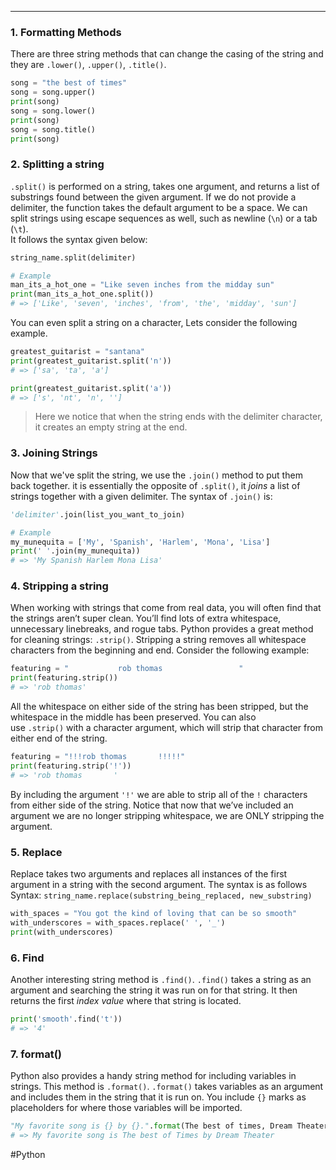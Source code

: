 ____

### 1. Formatting Methods
There are three string methods that can change the casing of the string and they are `.lower()`, `.upper()`, `.title()`. 
```Python 
song = "the best of times"
song = song.upper()
print(song)
song = song.lower()
print(song)
song = song.title()
print(song)
```

### 2. Splitting a string 
`.split()` is performed on a string, takes one argument, and returns a list of substrings found between the given argument. If we do not provide a delimiter, the function takes the default argument to be a space. 
We can split strings using escape sequences as well, such as newline (`\n`) or a tab (`\t`).  
It follows the syntax given below: 
```Python
string_name.split(delimiter)

# Example
man_its_a_hot_one = "Like seven inches from the midday sun"  
print(man_its_a_hot_one.split())  
# => ['Like', 'seven', 'inches', 'from', 'the', 'midday', 'sun']
```
You can even split a string on a character,  Lets consider the following example. 
```Python
greatest_guitarist = "santana"  
print(greatest_guitarist.split('n'))  
# => ['sa', 'ta', 'a']

print(greatest_guitarist.split('a'))  
# => ['s', 'nt', 'n', '']
```
> Here we notice that when the string ends with the delimiter character, it creates an empty string at the end. 

### 3. Joining Strings
Now that we've split the string, we use the `.join()` method to put them back together. it is essentially the opposite of `.split()`, it _joins_ a list of strings together with a given delimiter. The syntax of `.join()` is:
```Python
'delimiter'.join(list_you_want_to_join)

# Example 
my_munequita = ['My', 'Spanish', 'Harlem', 'Mona', 'Lisa']  
print(' '.join(my_munequita))  
# => 'My Spanish Harlem Mona Lisa'
```

### 4. Stripping a string
When working with strings that come from real data, you will often find that the strings aren’t super clean. You’ll find lots of extra whitespace, unnecessary linebreaks, and rogue tabs.
Python provides a great method for cleaning strings: `.strip()`. Stripping a string removes all whitespace characters from the beginning and end. Consider the following example:
```Python
featuring = "           rob thomas                 "  
print(featuring.strip())  
# => 'rob thomas'
```

All the whitespace on either side of the string has been stripped, but the whitespace in the middle has been preserved.
You can also use `.strip()` with a character argument, which will strip that character from either end of the string.
```Python
featuring = "!!!rob thomas       !!!!!"  
print(featuring.strip('!'))  
# => 'rob thomas       '
```
By including the argument `'!'` we are able to strip all of the `!` characters from either side of the string. Notice that now that we’ve included an argument we are no longer stripping whitespace, we are ONLY stripping the argument.

### 5. Replace
Replace takes two arguments and replaces all instances of the first argument in a string with the second argument. The syntax is as follows
Syntax:
`string_name.replace(substring_being_replaced, new_substring)`
```Python
with_spaces = "You got the kind of loving that can be so smooth"  
with_underscores = with_spaces.replace(' ', '_')  
print(with_underscores)
```

### 6. Find 
Another interesting string method is `.find()`. `.find()` takes a string as an argument and searching the string it was run on for that string. It then returns the first _index value_ where that string is located.
```Python
print('smooth'.find('t'))  
# => '4'
```

### 7. format()
Python also provides a handy string method for including variables in strings. This method is `.format()`. `.format()` takes variables as an argument and includes them in the string that it is run on. You include `{}` marks as placeholders for where those variables will be imported.
```Python
"My favorite song is {} by {}.".format(The best of times, Dream Theater)
# => My favorite song is The best of Times by Dream Theater
```

#Python